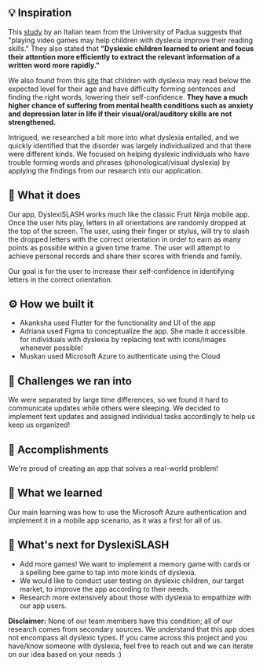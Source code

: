 ## 💡 Inspiration
This [study](https://www.cell.com/current-biology/fulltext/S0960-9822(13)00079-1?_returnURL=https%3A%2F%2Flinkinghub.elsevier.com%2Fretrieve%2Fpii%2FS0960982213000791%3Fshowall%3Dtrue) by an Italian team from the University of Padua suggests that "playing video games may help children with dyslexia improve their reading skills." They also stated that **"Dyslexic children learned to orient and focus their attention more efficiently to extract the relevant information of a written word more rapidly."**

We also found from this [site](https://www.everydayhealth.com/dyslexia/types/) that children with dyslexia may read below the expected level for their age and have difficulty forming sentences and finding the right words, lowering their self-confidence. **They have a much higher chance of suffering from mental health conditions such as anxiety and depression later in life if their visual/oral/auditory skills are not strengthened.** 

Intrigued, we researched a bit more into what dyslexia entailed, and we quickly identified that the disorder was largely individualized and that there were different kinds. We focused on helping dyslexic individuals who have trouble forming words and phrases (phonological/visual dyslexia) by applying the findings from our research into our application.

## 🤳 What it does
Our app, DyslexiSLASH works much like the classic Fruit Ninja mobile app. Once the user hits play, letters in all orientations are randomly dropped at the top of the screen. The user, using their finger or stylus, will try to slash the dropped letters with the correct orientation in order to earn as many points as possible within a given time frame. The user will attempt to achieve personal records and share their scores with friends and family. 

Our goal is for the user to increase their self-confidence in identifying letters in the correct orientation. 

## ⚙️ How we built it
- Akanksha used Flutter for the functionality and UI of the app
- Adriana used Figma to conceptualize the app. She made it accessible for individuals with dyslexia by replacing text with icons/images whenever possible!
- Muskan used Microsoft Azure to authenticate using the Cloud

## 🤔 Challenges we ran into
We were separated by large time differences, so we found it hard to communicate updates while others were sleeping. We decided to implement text updates and assigned individual tasks accordingly to help us keep us organized!

## 🏅 Accomplishments
We're proud of creating an app that solves a real-world problem!

## 📖 What we learned
Our main learning was how to use the Microsoft Azure authentication and implement it in a mobile app scenario, as it was a first for all of us. 

## 💭 What's next for DyslexiSLASH
- Add more games! We want to implement a memory game with cards or a spelling bee game to tap into more kinds of dyslexia. 
- We would like to conduct user testing on dyslexic children, our target market, to improve the app according to their needs.
- Research more extensively about those with dyslexia to empathize with our app users.

**Disclaimer:** None of our team members have this condition; all of our research comes from secondary sources. We understand that this app does not encompass all dyslexic types. If you came across this project and you have/know someone with dyslexia, feel free to reach out and we can iterate on our idea based on your needs :)
